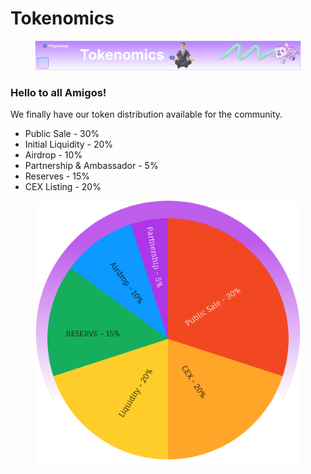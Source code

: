 # Tokenomics

<figure><img src=".gitbook/assets/Tokenomics.png" alt=""><figcaption></figcaption></figure>

### Hello to all Amigos!

We finally have our token distribution available for the community.

* Public Sale - 30%
* Initial Liquidity - 20%
* Airdrop - 10%
* Partnership & Ambassador - 5%
* Reserves - 15%
* CEX Listing - 20%

<figure><img src=".gitbook/assets/Group 23.png" alt=""><figcaption></figcaption></figure>
